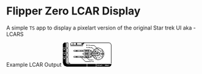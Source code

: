 # Flipper Zero LCAR Display


A simple `TS` app to display a pixelart version of the original Star trek UI aka - LCARS

Example LCAR Output
![lcar example image](bw-light-ship.png)

